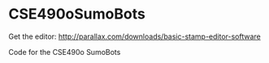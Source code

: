 CSE490oSumoBots
===============

Get the editor: http://parallax.com/downloads/basic-stamp-editor-software

Code for the CSE490o SumoBots
